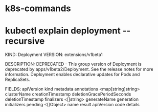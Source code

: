 # k8s-commands

# kubectl explain deployment --recursive
KIND:     Deployment
VERSION:  extensions/v1beta1

DESCRIPTION:
     DEPRECATED - This group version of Deployment is deprecated by
     apps/v1beta2/Deployment. See the release notes for more information.
     Deployment enables declarative updates for Pods and ReplicaSets.

FIELDS:
   apiVersion	<string>
   kind	<string>
   metadata	<Object>
      annotations	<map[string]string>
      clusterName	<string>
      creationTimestamp	<string>
      deletionGracePeriodSeconds	<integer>
      deletionTimestamp	<string>
      finalizers	<[]string>
      generateName	<string>
      generation	<integer>
      initializers	<Object>
         pending	<[]Object>
            name	<string>
         result	<Object>
            apiVersion	<string>
            code	<integer>
            details	<Object>
               causes	<[]Object>
                  field	<string>
                  message	<string>
                  reason	<string>
               group	<string>
               kind	<string>
               name	<string>
               retryAfterSeconds	<integer>
               uid	<string>
            kind	<string>
            message	<string>
            metadata	<Object>
               continue	<string>
               remainingItemCount	<integer>
               resourceVersion	<string>
               selfLink	<string>
            reason	<string>
            status	<string>
      labels	<map[string]string>
      managedFields	<[]Object>
         apiVersion	<string>
         fields	<map[string]>
         manager	<string>
         operation	<string>
         time	<string>
      name	<string>
      namespace	<string>
      ownerReferences	<[]Object>
         apiVersion	<string>
         blockOwnerDeletion	<boolean>
         controller	<boolean>
         kind	<string>
         name	<string>
         uid	<string>
      resourceVersion	<string>
      selfLink	<string>
      uid	<string>
   spec	<Object>
      minReadySeconds	<integer>
      paused	<boolean>
      progressDeadlineSeconds	<integer>
      replicas	<integer>
      revisionHistoryLimit	<integer>
      rollbackTo	<Object>
         revision	<integer>
      selector	<Object>
         matchExpressions	<[]Object>
            key	<string>
            operator	<string>
            values	<[]string>
         matchLabels	<map[string]string>
      strategy	<Object>
         rollingUpdate	<Object>
            maxSurge	<string>
            maxUnavailable	<string>
         type	<string>
      template	<Object>
         metadata	<Object>
            annotations	<map[string]string>
            clusterName	<string>
            creationTimestamp	<string>
            deletionGracePeriodSeconds	<integer>
            deletionTimestamp	<string>
            finalizers	<[]string>
            generateName	<string>
            generation	<integer>
            initializers	<Object>
               pending	<[]Object>
                  name	<string>
               result	<Object>
                  apiVersion	<string>
                  code	<integer>
                  details	<Object>
                     causes	<[]Object>
                        field	<string>
                        message	<string>
                        reason	<string>
                     group	<string>
                     kind	<string>
                     name	<string>
                     retryAfterSeconds	<integer>
                     uid	<string>
                  kind	<string>
                  message	<string>
                  metadata	<Object>
                     continue	<string>
                     remainingItemCount	<integer>
                     resourceVersion	<string>
                     selfLink	<string>
                  reason	<string>
                  status	<string>
            labels	<map[string]string>
            managedFields	<[]Object>
               apiVersion	<string>
               fields	<map[string]>
               manager	<string>
               operation	<string>
               time	<string>
            name	<string>
            namespace	<string>
            ownerReferences	<[]Object>
               apiVersion	<string>
               blockOwnerDeletion	<boolean>
               controller	<boolean>
               kind	<string>
               name	<string>
               uid	<string>
            resourceVersion	<string>
            selfLink	<string>
            uid	<string>
         spec	<Object>
            activeDeadlineSeconds	<integer>
            affinity	<Object>
               nodeAffinity	<Object>
                  preferredDuringSchedulingIgnoredDuringExecution	<[]Object>
                     preference	<Object>
                        matchExpressions	<[]Object>
                           key	<string>
                           operator	<string>
                           values	<[]string>
                        matchFields	<[]Object>
                           key	<string>
                           operator	<string>
                           values	<[]string>
                     weight	<integer>
                  requiredDuringSchedulingIgnoredDuringExecution	<Object>
                     nodeSelectorTerms	<[]Object>
                        matchExpressions	<[]Object>
                           key	<string>
                           operator	<string>
                           values	<[]string>
                        matchFields	<[]Object>
                           key	<string>
                           operator	<string>
                           values	<[]string>
               podAffinity	<Object>
                  preferredDuringSchedulingIgnoredDuringExecution	<[]Object>
                     podAffinityTerm	<Object>
                        labelSelector	<Object>
                           matchExpressions	<[]Object>
                              key	<string>
                              operator	<string>
                              values	<[]string>
                           matchLabels	<map[string]string>
                        namespaces	<[]string>
                        topologyKey	<string>
                     weight	<integer>
                  requiredDuringSchedulingIgnoredDuringExecution	<[]Object>
                     labelSelector	<Object>
                        matchExpressions	<[]Object>
                           key	<string>
                           operator	<string>
                           values	<[]string>
                        matchLabels	<map[string]string>
                     namespaces	<[]string>
                     topologyKey	<string>
               podAntiAffinity	<Object>
                  preferredDuringSchedulingIgnoredDuringExecution	<[]Object>
                     podAffinityTerm	<Object>
                        labelSelector	<Object>
                           matchExpressions	<[]Object>
                              key	<string>
                              operator	<string>
                              values	<[]string>
                           matchLabels	<map[string]string>
                        namespaces	<[]string>
                        topologyKey	<string>
                     weight	<integer>
                  requiredDuringSchedulingIgnoredDuringExecution	<[]Object>
                     labelSelector	<Object>
                        matchExpressions	<[]Object>
                           key	<string>
                           operator	<string>
                           values	<[]string>
                        matchLabels	<map[string]string>
                     namespaces	<[]string>
                     topologyKey	<string>
            automountServiceAccountToken	<boolean>
            containers	<[]Object>
               args	<[]string>
               command	<[]string>
               env	<[]Object>
                  name	<string>
                  value	<string>
                  valueFrom	<Object>
                     configMapKeyRef	<Object>
                        key	<string>
                        name	<string>
                        optional	<boolean>
                     fieldRef	<Object>
                        apiVersion	<string>
                        fieldPath	<string>
                     resourceFieldRef	<Object>
                        containerName	<string>
                        divisor	<string>
                        resource	<string>
                     secretKeyRef	<Object>
                        key	<string>
                        name	<string>
                        optional	<boolean>
               envFrom	<[]Object>
                  configMapRef	<Object>
                     name	<string>
                     optional	<boolean>
                  prefix	<string>
                  secretRef	<Object>
                     name	<string>
                     optional	<boolean>
               image	<string>
               imagePullPolicy	<string>
               lifecycle	<Object>
                  postStart	<Object>
                     exec	<Object>
                        command	<[]string>
                     httpGet	<Object>
                        host	<string>
                        httpHeaders	<[]Object>
                           name	<string>
                           value	<string>
                        path	<string>
                        port	<string>
                        scheme	<string>
                     tcpSocket	<Object>
                        host	<string>
                        port	<string>
                  preStop	<Object>
                     exec	<Object>
                        command	<[]string>
                     httpGet	<Object>
                        host	<string>
                        httpHeaders	<[]Object>
                           name	<string>
                           value	<string>
                        path	<string>
                        port	<string>
                        scheme	<string>
                     tcpSocket	<Object>
                        host	<string>
                        port	<string>
               livenessProbe	<Object>
                  exec	<Object>
                     command	<[]string>
                  failureThreshold	<integer>
                  httpGet	<Object>
                     host	<string>
                     httpHeaders	<[]Object>
                        name	<string>
                        value	<string>
                     path	<string>
                     port	<string>
                     scheme	<string>
                  initialDelaySeconds	<integer>
                  periodSeconds	<integer>
                  successThreshold	<integer>
                  tcpSocket	<Object>
                     host	<string>
                     port	<string>
                  timeoutSeconds	<integer>
               name	<string>
               ports	<[]Object>
                  containerPort	<integer>
                  hostIP	<string>
                  hostPort	<integer>
                  name	<string>
                  protocol	<string>
               readinessProbe	<Object>
                  exec	<Object>
                     command	<[]string>
                  failureThreshold	<integer>
                  httpGet	<Object>
                     host	<string>
                     httpHeaders	<[]Object>
                        name	<string>
                        value	<string>
                     path	<string>
                     port	<string>
                     scheme	<string>
                  initialDelaySeconds	<integer>
                  periodSeconds	<integer>
                  successThreshold	<integer>
                  tcpSocket	<Object>
                     host	<string>
                     port	<string>
                  timeoutSeconds	<integer>
               resources	<Object>
                  limits	<map[string]string>
                  requests	<map[string]string>
               securityContext	<Object>
                  allowPrivilegeEscalation	<boolean>
                  capabilities	<Object>
                     add	<[]string>
                     drop	<[]string>
                  privileged	<boolean>
                  procMount	<string>
                  readOnlyRootFilesystem	<boolean>
                  runAsGroup	<integer>
                  runAsNonRoot	<boolean>
                  runAsUser	<integer>
                  seLinuxOptions	<Object>
                     level	<string>
                     role	<string>
                     type	<string>
                     user	<string>
                  windowsOptions	<Object>
                     gmsaCredentialSpec	<string>
                     gmsaCredentialSpecName	<string>
               stdin	<boolean>
               stdinOnce	<boolean>
               terminationMessagePath	<string>
               terminationMessagePolicy	<string>
               tty	<boolean>
               volumeDevices	<[]Object>
                  devicePath	<string>
                  name	<string>
               volumeMounts	<[]Object>
                  mountPath	<string>
                  mountPropagation	<string>
                  name	<string>
                  readOnly	<boolean>
                  subPath	<string>
                  subPathExpr	<string>
               workingDir	<string>
            dnsConfig	<Object>
               nameservers	<[]string>
               options	<[]Object>
                  name	<string>
                  value	<string>
               searches	<[]string>
            dnsPolicy	<string>
            enableServiceLinks	<boolean>
            hostAliases	<[]Object>
               hostnames	<[]string>
               ip	<string>
            hostIPC	<boolean>
            hostNetwork	<boolean>
            hostPID	<boolean>
            hostname	<string>
            imagePullSecrets	<[]Object>
               name	<string>
            initContainers	<[]Object>
               args	<[]string>
               command	<[]string>
               env	<[]Object>
                  name	<string>
                  value	<string>
                  valueFrom	<Object>
                     configMapKeyRef	<Object>
                        key	<string>
                        name	<string>
                        optional	<boolean>
                     fieldRef	<Object>
                        apiVersion	<string>
                        fieldPath	<string>
                     resourceFieldRef	<Object>
                        containerName	<string>
                        divisor	<string>
                        resource	<string>
                     secretKeyRef	<Object>
                        key	<string>
                        name	<string>
                        optional	<boolean>
               envFrom	<[]Object>
                  configMapRef	<Object>
                     name	<string>
                     optional	<boolean>
                  prefix	<string>
                  secretRef	<Object>
                     name	<string>
                     optional	<boolean>
               image	<string>
               imagePullPolicy	<string>
               lifecycle	<Object>
                  postStart	<Object>
                     exec	<Object>
                        command	<[]string>
                     httpGet	<Object>
                        host	<string>
                        httpHeaders	<[]Object>
                           name	<string>
                           value	<string>
                        path	<string>
                        port	<string>
                        scheme	<string>
                     tcpSocket	<Object>
                        host	<string>
                        port	<string>
                  preStop	<Object>
                     exec	<Object>
                        command	<[]string>
                     httpGet	<Object>
                        host	<string>
                        httpHeaders	<[]Object>
                           name	<string>
                           value	<string>
                        path	<string>
                        port	<string>
                        scheme	<string>
                     tcpSocket	<Object>
                        host	<string>
                        port	<string>
               livenessProbe	<Object>
                  exec	<Object>
                     command	<[]string>
                  failureThreshold	<integer>
                  httpGet	<Object>
                     host	<string>
                     httpHeaders	<[]Object>
                        name	<string>
                        value	<string>
                     path	<string>
                     port	<string>
                     scheme	<string>
                  initialDelaySeconds	<integer>
                  periodSeconds	<integer>
                  successThreshold	<integer>
                  tcpSocket	<Object>
                     host	<string>
                     port	<string>
                  timeoutSeconds	<integer>
               name	<string>
               ports	<[]Object>
                  containerPort	<integer>
                  hostIP	<string>
                  hostPort	<integer>
                  name	<string>
                  protocol	<string>
               readinessProbe	<Object>
                  exec	<Object>
                     command	<[]string>
                  failureThreshold	<integer>
                  httpGet	<Object>
                     host	<string>
                     httpHeaders	<[]Object>
                        name	<string>
                        value	<string>
                     path	<string>
                     port	<string>
                     scheme	<string>
                  initialDelaySeconds	<integer>
                  periodSeconds	<integer>
                  successThreshold	<integer>
                  tcpSocket	<Object>
                     host	<string>
                     port	<string>
                  timeoutSeconds	<integer>
               resources	<Object>
                  limits	<map[string]string>
                  requests	<map[string]string>
               securityContext	<Object>
                  allowPrivilegeEscalation	<boolean>
                  capabilities	<Object>
                     add	<[]string>
                     drop	<[]string>
                  privileged	<boolean>
                  procMount	<string>
                  readOnlyRootFilesystem	<boolean>
                  runAsGroup	<integer>
                  runAsNonRoot	<boolean>
                  runAsUser	<integer>
                  seLinuxOptions	<Object>
                     level	<string>
                     role	<string>
                     type	<string>
                     user	<string>
                  windowsOptions	<Object>
                     gmsaCredentialSpec	<string>
                     gmsaCredentialSpecName	<string>
               stdin	<boolean>
               stdinOnce	<boolean>
               terminationMessagePath	<string>
               terminationMessagePolicy	<string>
               tty	<boolean>
               volumeDevices	<[]Object>
                  devicePath	<string>
                  name	<string>
               volumeMounts	<[]Object>
                  mountPath	<string>
                  mountPropagation	<string>
                  name	<string>
                  readOnly	<boolean>
                  subPath	<string>
                  subPathExpr	<string>
               workingDir	<string>
            nodeName	<string>
            nodeSelector	<map[string]string>
            preemptionPolicy	<string>
            priority	<integer>
            priorityClassName	<string>
            readinessGates	<[]Object>
               conditionType	<string>
            restartPolicy	<string>
            runtimeClassName	<string>
            schedulerName	<string>
            securityContext	<Object>
               fsGroup	<integer>
               runAsGroup	<integer>
               runAsNonRoot	<boolean>
               runAsUser	<integer>
               seLinuxOptions	<Object>
                  level	<string>
                  role	<string>
                  type	<string>
                  user	<string>
               supplementalGroups	<[]integer>
               sysctls	<[]Object>
                  name	<string>
                  value	<string>
               windowsOptions	<Object>
                  gmsaCredentialSpec	<string>
                  gmsaCredentialSpecName	<string>
            serviceAccount	<string>
            serviceAccountName	<string>
            shareProcessNamespace	<boolean>
            subdomain	<string>
            terminationGracePeriodSeconds	<integer>
            tolerations	<[]Object>
               effect	<string>
               key	<string>
               operator	<string>
               tolerationSeconds	<integer>
               value	<string>
            volumes	<[]Object>
               awsElasticBlockStore	<Object>
                  fsType	<string>
                  partition	<integer>
                  readOnly	<boolean>
                  volumeID	<string>
               azureDisk	<Object>
                  cachingMode	<string>
                  diskName	<string>
                  diskURI	<string>
                  fsType	<string>
                  kind	<string>
                  readOnly	<boolean>
               azureFile	<Object>
                  readOnly	<boolean>
                  secretName	<string>
                  shareName	<string>
               cephfs	<Object>
                  monitors	<[]string>
                  path	<string>
                  readOnly	<boolean>
                  secretFile	<string>
                  secretRef	<Object>
                     name	<string>
                  user	<string>
               cinder	<Object>
                  fsType	<string>
                  readOnly	<boolean>
                  secretRef	<Object>
                     name	<string>
                  volumeID	<string>
               configMap	<Object>
                  defaultMode	<integer>
                  items	<[]Object>
                     key	<string>
                     mode	<integer>
                     path	<string>
                  name	<string>
                  optional	<boolean>
               csi	<Object>
                  driver	<string>
                  fsType	<string>
                  nodePublishSecretRef	<Object>
                     name	<string>
                  readOnly	<boolean>
                  volumeAttributes	<map[string]string>
               downwardAPI	<Object>
                  defaultMode	<integer>
                  items	<[]Object>
                     fieldRef	<Object>
                        apiVersion	<string>
                        fieldPath	<string>
                     mode	<integer>
                     path	<string>
                     resourceFieldRef	<Object>
                        containerName	<string>
                        divisor	<string>
                        resource	<string>
               emptyDir	<Object>
                  medium	<string>
                  sizeLimit	<string>
               fc	<Object>
                  fsType	<string>
                  lun	<integer>
                  readOnly	<boolean>
                  targetWWNs	<[]string>
                  wwids	<[]string>
               flexVolume	<Object>
                  driver	<string>
                  fsType	<string>
                  options	<map[string]string>
                  readOnly	<boolean>
                  secretRef	<Object>
                     name	<string>
               flocker	<Object>
                  datasetName	<string>
                  datasetUUID	<string>
               gcePersistentDisk	<Object>
                  fsType	<string>
                  partition	<integer>
                  pdName	<string>
                  readOnly	<boolean>
               gitRepo	<Object>
                  directory	<string>
                  repository	<string>
                  revision	<string>
               glusterfs	<Object>
                  endpoints	<string>
                  path	<string>
                  readOnly	<boolean>
               hostPath	<Object>
                  path	<string>
                  type	<string>
               iscsi	<Object>
                  chapAuthDiscovery	<boolean>
                  chapAuthSession	<boolean>
                  fsType	<string>
                  initiatorName	<string>
                  iqn	<string>
                  iscsiInterface	<string>
                  lun	<integer>
                  portals	<[]string>
                  readOnly	<boolean>
                  secretRef	<Object>
                     name	<string>
                  targetPortal	<string>
               name	<string>
               nfs	<Object>
                  path	<string>
                  readOnly	<boolean>
                  server	<string>
               persistentVolumeClaim	<Object>
                  claimName	<string>
                  readOnly	<boolean>
               photonPersistentDisk	<Object>
                  fsType	<string>
                  pdID	<string>
               portworxVolume	<Object>
                  fsType	<string>
                  readOnly	<boolean>
                  volumeID	<string>
               projected	<Object>
                  defaultMode	<integer>
                  sources	<[]Object>
                     configMap	<Object>
                        items	<[]Object>
                           key	<string>
                           mode	<integer>
                           path	<string>
                        name	<string>
                        optional	<boolean>
                     downwardAPI	<Object>
                        items	<[]Object>
                           fieldRef	<Object>
                              apiVersion	<string>
                              fieldPath	<string>
                           mode	<integer>
                           path	<string>
                           resourceFieldRef	<Object>
                              containerName	<string>
                              divisor	<string>
                              resource	<string>
                     secret	<Object>
                        items	<[]Object>
                           key	<string>
                           mode	<integer>
                           path	<string>
                        name	<string>
                        optional	<boolean>
                     serviceAccountToken	<Object>
                        audience	<string>
                        expirationSeconds	<integer>
                        path	<string>
               quobyte	<Object>
                  group	<string>
                  readOnly	<boolean>
                  registry	<string>
                  tenant	<string>
                  user	<string>
                  volume	<string>
               rbd	<Object>
                  fsType	<string>
                  image	<string>
                  keyring	<string>
                  monitors	<[]string>
                  pool	<string>
                  readOnly	<boolean>
                  secretRef	<Object>
                     name	<string>
                  user	<string>
               scaleIO	<Object>
                  fsType	<string>
                  gateway	<string>
                  protectionDomain	<string>
                  readOnly	<boolean>
                  secretRef	<Object>
                     name	<string>
                  sslEnabled	<boolean>
                  storageMode	<string>
                  storagePool	<string>
                  system	<string>
                  volumeName	<string>
               secret	<Object>
                  defaultMode	<integer>
                  items	<[]Object>
                     key	<string>
                     mode	<integer>
                     path	<string>
                  optional	<boolean>
                  secretName	<string>
               storageos	<Object>
                  fsType	<string>
                  readOnly	<boolean>
                  secretRef	<Object>
                     name	<string>
                  volumeName	<string>
                  volumeNamespace	<string>
               vsphereVolume	<Object>
                  fsType	<string>
                  storagePolicyID	<string>
                  storagePolicyName	<string>
                  volumePath	<string>
   status	<Object>
      availableReplicas	<integer>
      collisionCount	<integer>
      conditions	<[]Object>
         lastTransitionTime	<string>
         lastUpdateTime	<string>
         message	<string>
         reason	<string>
         status	<string>
         type	<string>
      observedGeneration	<integer>
      readyReplicas	<integer>
      replicas	<integer>
      unavailableReplicas	<integer>
      updatedReplicas	<integer>
